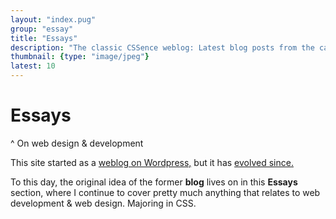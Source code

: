 ```yaml
---
layout: "index.pug"
group: "essay"
title: "Essays"
description: "The classic CSSence weblog: Latest blog posts from the category “Essay”."
thumbnail: {type: "image/jpeg"}
latest: 10
---
```


# Essays
^ On web design & development

This site started as a [weblog on Wordpress,](/about) but it has [evolved since.](/2016/redesign)

To this day, the original idea of the former **blog** lives on in this **Essays** section,
where I continue to cover pretty much anything that relates to web development & web design.
Majoring in CSS.

